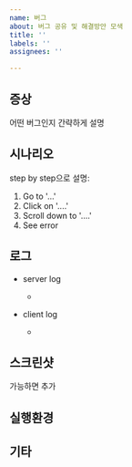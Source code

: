 ```yaml
---
name: 버그
about: 버그 공유 및 해결방안 모색
title: ''
labels: ''
assignees: ''

---
```


## 증상
어떤 버그인지 간략하게 설명

## 시나리오
step by step으로 설명:
1. Go to '...'
2. Click on '....'
3. Scroll down to '....'
4. See error

## 로그
- server log
  - ```
- client log
  - ```

## 스크린샷
가능하면 추가

## 실행환경

## 기타
